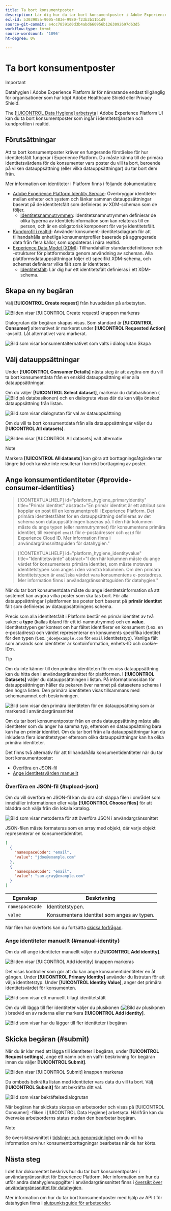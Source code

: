 ```yaml
---
title: Ta bort konsumentposter
description: Lär dig hur du tar bort konsumentposter i Adobe Experience Platform användargränssnitt.
exl-id: 5303905a-9005-483e-9980-f23b3b11b1d9
source-git-commit: e4cc78591d0d3b4abd660956b1263092697d63d5
workflow-type: tm+mt
source-wordcount: '1096'
ht-degree: 0%

---
```


# Ta bort konsumentposter

>[!IMPORTANT]
>
>Datahygien i Adobe Experience Platform är för närvarande endast tillgänglig för organisationer som har köpt Adobe Healthcare Shield eller Privacy Shield.

The [[!UICONTROL Data Hygiene] arbetsyta](./overview.md) i Adobe Experience Platform UI kan du ta bort konsumentposter som ingår i identitetstjänsten och kundprofilen i realtid.

## Förutsättningar

Att ta bort konsumentposter kräver en fungerande förståelse för hur identitetsfält fungerar i Experience Platform. Du måste känna till de primära identitetsvärdena för de konsumenter vars poster du vill ta bort, beroende på vilken datauppsättning (eller vilka datauppsättningar) du tar bort dem från.

Mer information om identiteter i Platform finns i följande dokumentation:

* [Adobe Experience Platform Identity Service](../../identity-service/home.md): Överbryggar identiteter mellan enheter och system och länkar samman datauppsättningar baserat på de identitetsfält som definieras av XDM-scheman som de följer.
   * [Identitetsnamnutrymmen](../../identity-service/namespaces.md): Identitetsnamnutrymmen definierar de olika typerna av identitetsinformation som kan relateras till en person, och är en obligatorisk komponent för varje identitetsfält.
* [Kundprofil i realtid](../../profile/home.md): Använder konsument-identitetsdiagram för att tillhandahålla enhetliga konsumentprofiler baserade på aggregerade data från flera källor, som uppdateras i nära realtid.
* [Experience Data Model (XDM)](../../xdm/home.md): Tillhandahåller standarddefinitioner och -strukturer för plattformsdata genom användning av scheman. Alla plattformsdatauppsättningar följer ett specifikt XDM-schema, och schemat definierar vilka fält som är identiteter.
   * [Identitetsfält](../../xdm/ui/fields/identity.md): Lär dig hur ett identitetsfält definieras i ett XDM-schema.

## Skapa en ny begäran

Välj **[!UICONTROL Create request]** från huvudsidan på arbetsytan.

![Bilden visar [!UICONTROL Create request] knappen markeras](../images/ui/delete-consumer/create-request-button.png)

Dialogrutan där begäran skapas visas. Som standard är **[!UICONTROL Consumer]** alternativet är markerat under **[!UICONTROL Requested Action]** -avsnitt. Låt alternativet vara markerat.

![Bild som visar konsumentalternativet som valts i dialogrutan Skapa](../images/ui/delete-consumer/consumer-action.png)

## Välj datauppsättningar

Under **[!UICONTROL Consumer Details]** nästa steg är att avgöra om du vill ta bort konsumentdata från en enskild datauppsättning eller alla datauppsättningar.

Om du väljer **[!UICONTROL Select dataset]**, markerar du databasikonen (![Bild på databasikonen](../images/ui/delete-consumer/database-icon.png)) och en dialogruta visas där du kan välja önskad datauppsättning från listan.

![Bild som visar dialogrutan för val av datauppsättning](../images/ui/delete-consumer/select-dataset.png)

Om du vill ta bort konsumentdata från alla datauppsättningar väljer du **[!UICONTROL All datasets]**.

![Bilden visar [!UICONTROL All datasets] valt alternativ](../images/ui/delete-consumer/all-datasets.png)

>[!NOTE]
>
>Markera **[!UICONTROL All datasets]** kan göra att borttagningsåtgärden tar längre tid och kanske inte resulterar i korrekt borttagning av poster.

## Ange konsumentidentiteter {#provide-consumer-identities}

>[!CONTEXTUALHELP]
>id="platform_hygiene_primaryidentity"
>title="Primär identitet"
>abstract="En primär identitet är ett attribut som kopplar en post till en konsumentprofil i Experience Platform. Det primära identitetsfältet för en datauppsättning definieras av det schema som datauppsättningen baseras på. I den här kolumnen måste du ange typen (eller namnutrymmet) för konsumentens primära identitet, till exempel `email` för e-postadresser och `ecid` för Experience Cloud ID. Mer information finns i användargränssnittsguiden för datahygien."

>[!CONTEXTUALHELP]
>id="platform_hygiene_identityvalue"
>title="Identitetsvärde"
>abstract="I den här kolumnen måste du ange värdet för konsumentens primära identitet, som måste motsvara identitetstypen som anges i den vänstra kolumnen. Om den primära identitetstypen är `email`ska värdet vara konsumentens e-postadress. Mer information finns i användargränssnittsguiden för datahygien."

När du tar bort konsumentdata måste du ange identitetsinformation så att systemet kan avgöra vilka poster som ska tas bort. För alla datauppsättningar i plattformen tas poster bort baserat på **primär identitet** fält som definieras av datauppsättningens schema.

Precis som alla identitetsfält i Platform består en primär identitet av två saker: a **type** (kallas ibland för ett id-namnutrymme) och en **value**. Identitetstypen ger kontext om hur fältet identifierar en konsument (t.ex. en e-postadress) och värdet representerar en konsuments specifika identitet för den typen (t.ex. `jdoe@example.com` för `email` identitetstyp).  Vanliga fält som används som identiteter är kontoinformation, enhets-ID och cookie-ID:n.

>[!TIP]
>
>Om du inte känner till den primära identiteten för en viss datauppsättning kan du hitta den i användargränssnittet för plattformen. I **[!UICONTROL Datasets]** väljer du datauppsättningen i listan. På informationssidan för datauppsättningen håller du pekaren över namnet på datasetens schema i den högra listen. Den primära identiteten visas tillsammans med schemanamnet och beskrivningen.
>
>![Bild som visar den primära identiteten för en datauppsättning som är markerad i användargränssnittet](../images/ui/delete-consumer/dataset-primary-identity.png)

Om du tar bort konsumentposter från en enda datauppsättning måste alla identiteter som du anger ha samma typ, eftersom en datauppsättning bara kan ha en primär identitet. Om du tar bort från alla datauppsättningar kan du inkludera flera identitetstyper eftersom olika datauppsättningar kan ha olika primära identiteter.

Det finns två alternativ för att tillhandahålla konsumentidentiteter när du tar bort konsumentposter:

* [Överföra en JSON-fil](#upload-json)
* [Ange identitetsvärden manuellt](#manual-identity)

### Överföra en JSON-fil {#upload-json}

Om du vill överföra en JSON-fil kan du dra och släppa filen i området som innehåller informationen eller välja **[!UICONTROL Choose files]** för att bläddra och välja från din lokala katalog.

![Bild som visar metoderna för att överföra JSON i användargränssnittet](../images/ui/delete-consumer/upload-json.png)

JSON-filen måste formateras som en array med objekt, där varje objekt representerar en konsumentidentitet.

```json
[
  {
    "namespaceCode": "email",
    "value": "jdoe@example.com"
  },
  {
    "namespaceCode": "email",
    "value": "san.gray@example.com"
  }
]
```

| Egenskap | Beskrivning |
| --- | --- |
| `namespaceCode` | Identitetstypen. |
| `value` | Konsumentens identitet som anges av typen. |

När filen har överförts kan du fortsätta [skicka förfrågan](#submit).

### Ange identiteter manuellt {#manual-identity}

Om du vill ange identiteter manuellt väljer du **[!UICONTROL Add identity]**.

![Bilden visar [!UICONTROL Add identity] knappen markeras](../images/ui/delete-consumer/add-identity.png)

Det visas kontroller som gör att du kan ange konsumentidentiteter en åt gången. Under **[!UICONTROL Primary Identity]** använder du listrutan för att välja identitetstyp. Under **[!UICONTROL Identity Value]**, anger det primära identitetsvärdet för konsumenten.

![Bild som visar ett manuellt tillagt identitetsfält](../images/ui/delete-consumer/identity-added.png)

Om du vill lägga till fler identiteter väljer du plusikonen (![Bild av plusikonen](../images/ui/delete-consumer/plus-icon.png)) bredvid en av raderna eller markera **[!UICONTROL Add identity]**.

![Bild som visar hur du lägger till fler identiteter i begäran](../images/ui/delete-consumer/more-identities.png)

## Skicka begäran (#submit)

När du är klar med att lägga till identiteter i begäran, under **[!UICONTROL Request settings]**, ange ett namn och en valfri beskrivning för begäran innan du väljer **[!UICONTROL Submit]**.

![Bilden visar [!UICONTROL Submit] knappen markeras](../images/ui/delete-consumer/submit.png)

Du ombeds bekräfta listan med identiteter vars data du vill ta bort. Välj **[!UICONTROL Submit]** för att bekräfta ditt val.

![Bild som visar bekräftelsedialogrutan](../images/ui/delete-consumer/confirm-request.png)

När begäran har skickats skapas en arbetsorder och visas på [!UICONTROL Consumer] -fliken i [!UICONTROL Data Hygiene] arbetsyta. Härifrån kan du övervaka arbetsorderns status medan den bearbetar begäran.

>[!NOTE]
>
>Se översiktsavsnittet i [tidslinjer och genomskinlighet](../home.md#consumer-delete-transparency) om du vill ha information om hur konsumentborttagningar bearbetas när de har körts.

## Nästa steg

I det här dokumentet beskrivs hur du tar bort konsumentposter i användargränssnittet för Experience Platform. Mer information om hur du utför andra datahygienuppgifter i användargränssnittet finns i [översikt över användargränssnittet för datahygien](./overview.md).

Mer information om hur du tar bort konsumentposter med hjälp av API:t för datahygien finns i [slutpunktsguide för arbetsorder](../api/workorder.md).
